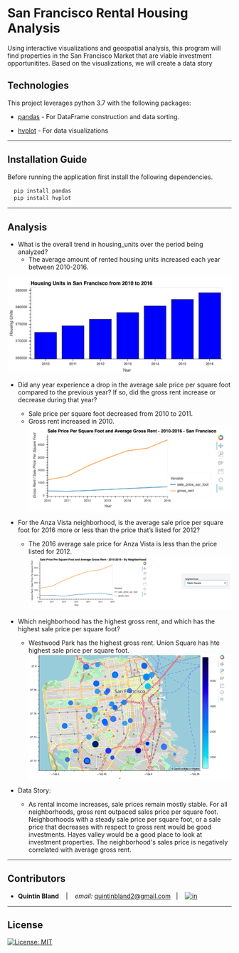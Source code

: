 # San Francisco Rental Housing Analysis 

Using interactive visualizations and geospatial analysis, this program will find properties in the San Francisco Market that are viable investment opportunitites. Based on the visualizations, we will create a data story



## Technologies

This project leverages python 3.7 with the following packages:

* [pandas](https://github.com/pandas-dev/pandas) - For DataFrame construction and data sorting.

* [hvplot](https://pyviz-dev.github.io/hvplot/user_guide/Introduction.html) - For data visualizations

---

## Installation Guide

Before running the application first install the following dependencies.


```python
  pip install pandas
  pip install hvplot
```

---



## Analysis

* What is the overall trend in housing_units over the period being analyzed?
    - The average amount of rented housing units increased each year between 2010-2016.

![Housing Units By Year](Images/zoomed-housing-units-by-year.png)



* Did any year experience a drop in the average sale price per square foot compared to the previous year? If so, did the gross rent increase or decrease during that year?
    - Sale price per square foot decreased from 2010 to 2011.
    - Gross rent increased in 2010.
![Sales Price Per Square Foot and Average Gross Rent](Images/avg-sale-px-sq-foot-gross-rent.png)



* For the Anza Vista neighborhood, is the average sale price per square foot for 2016 more or less than the price that’s listed for 2012?
    -  The 2016 average sale price for Anza Vista is less than the price listed for 2012.
![Sales Price Per Year and Average Gross Rent By Neighborhood](Images/pricing-info-by-neighborhood.png)



* Which neighborhood has the highest gross rent, and which has the highest sale price per square foot?
    - Westwood Park has the highest gross rent. Union Square has hte highest sale price per square foot.
![Interactive Map: Gross Rent By Neighborhood](Images/6-4-geoviews-plot.png)



* Data Story:
    - As rental income increases, sale prices remain mostly stable. For all neighborhoods, gross rent outpaced sales price per square foot. Neighborhoods with a steady sale price per square foot, or a sale price that decreases with respect to gross rent would be good investments. Hayes valley would be a good place to look at investment properties. The neighborhood's sales price is negatively correlated with average gross rent.

---
## Contributors


*  **Quintin Bland** <span>&nbsp;&nbsp;</span> |
<span>&nbsp;&nbsp;</span> *email:* quintinbland2@gmail.com <span>&nbsp;&nbsp;</span>|
<span>&nbsp;&nbsp;</span> [<img src="images/LI-In-Bug.png" alt="in" width="20"/>](https://www.linkedin.com/in/quintin-bland-a2b94310b/)

---

## License

[![License: MIT](https://img.shields.io/badge/License-MIT-yellow.svg)](LICENSE)
